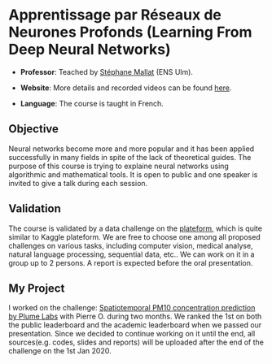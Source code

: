 # Apprentissage par Réseaux de Neurones Profonds (Learning From Deep Neural Networks)

* **Professor**: Teached by [Stéphane Mallat](https://scholar.google.fr/citations?user=g_YTmSgAAAAJ&hl=en) (ENS Ulm). 

* **Website**: More details and recorded videos can be found [here](https://www.college-de-france.fr/site/stephane-mallat/course-2018-2019.htm). 

* **Language**: The course is taught in French. 

## Objective

Neural networks become more and more popular and it has been applied successfully in many fields in spite of the lack of theoretical guides. The purpose of this course is trying to explaine neural networks using algorithmic and mathematical tools. It is open to public and one speaker is invited to give a talk during each session. 

## Validation

The course is validated by a data challenge on the [plateform](https://challengedata.ens.fr), which is quite similar to Kaggle plateform. We are free to choose one among all proposed challenges on various tasks, including computer vision, medical analyse, natural language processing, sequential data, etc.. We can work on it in a group up to 2 persons. A report is expected before the oral presentation. 

## My Project

I worked on the challenge: [Spatiotemporal PM10 concentration prediction by Plume Labs](https://challengedata.ens.fr/participants/challenges/7) with Pierre O. during two months. We ranked the 1st on both the public leaderboard and the academic leaderboard when we passed our presentation. Since we decided to continue working on it until the end, all sources(e.g. codes, slides and reports) will be uploaded after the end of the challenge on the 1st Jan 2020.
 
